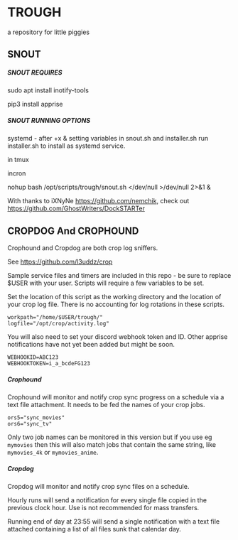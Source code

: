 # TROUGH

a repository for little piggies

## SNOUT
##### SNOUT REQUIRES

sudo apt install inotify-tools

pip3 install apprise

##### SNOUT RUNNING OPTIONS

systemd - after +x & setting variables in snout.sh and installer.sh run installer.sh to install as systemd service.

in tmux

incron

nohup bash /opt/scripts/trough/snout.sh </dev/null >/dev/null 2>&1 &

With thanks to iXNyNe https://github.com/nemchik, check out https://github.com/GhostWriters/DockSTARTer

## CROPDOG And CROPHOUND

Crophound and Cropdog are both crop log sniffers.

See https://github.com/l3uddz/crop

Sample service files and timers are included in this repo - be sure to replace $USER with your user. Scripts will require a few variables to be set.

Set the location of this script as the working directory and the location of your crop log file. There is no accounting for log rotations in these scripts.

```
workpath="/home/$USER/trough/"
logfile="/opt/crop/activity.log"
```

You will also need to set your discord webhook token and ID. Other apprise notifications have not yet been added but might be soon.

```
WEBHOOKID=ABC123
WEBHOOKTOKEN=i_a_bcdeFG123
```
##### Crophound

Crophound will monitor and notify crop sync progress on a schedule via a text file attachment. It needs to be fed the names of your crop jobs.

```
ors5="sync_movies"
ors6="sync_tv"
```
Only two job names can be monitored in this version but if you use eg `mymovies` then this will also match jobs that contain the same string, like `mymovies_4k` or `mymovies_anime`.

##### Cropdog

Cropdog will monitor and notify crop sync files on a schedule.

Hourly runs will send a notification for every single file copied in the previous clock hour. Use is not recommended for mass transfers.

Running end of day at 23:55 will send a single notification with a text file attached containing a list of all files sunk that calendar day.

